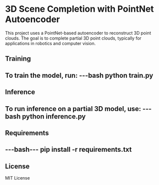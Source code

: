 # 3D Scene Completion with PointNet Autoencoder

This project uses a PointNet-based autoencoder to reconstruct 3D point clouds. The goal is to complete partial 3D point clouds, typically for applications in robotics and computer vision.

## Training
To train the model, run:
---bash
python train.py
---

## Inference
To run inference on a partial 3D model, use:
---bash
python inference.py
---

## Requirements
---bash---
pip install -r requirements.txt
----

## License
MIT License
